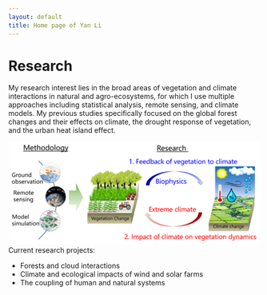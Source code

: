 ```yaml
---
layout: default
title: Home page of Yan Li
---
```


# Research

My research interest lies in the broad areas of vegetation and climate interactions in natural and agro-ecosystems, for which I use multiple approaches including statistical analysis, remote sensing, and climate models. My previous studies specifically focused on the global forest changes and their effects on climate, the drought response of vegetation, and the urban heat island effect. 

<img src="../assets/images/research.png" alt="Alt text" width="800"/> <br>
Current research projects:
* Forests and cloud interactions
* Climate and ecological impacts of wind and solar farms
* The coupling of human and natural systems 



